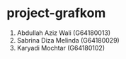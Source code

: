 # project-grafkom
1. Abdullah Aziz Wali (G64180013)
2. Sabrina Diza Melinda (G64180029)
3. Karyadi Mochtar (G64180102)
